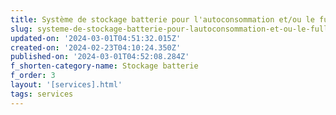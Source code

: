 ```yaml
---
title: Système de stockage batterie pour l'autoconsommation et/ou le full backup
slug: systeme-de-stockage-batterie-pour-lautoconsommation-et-ou-le-full-backup
updated-on: '2024-03-01T04:51:32.015Z'
created-on: '2024-02-23T04:10:24.350Z'
published-on: '2024-03-01T04:52:08.284Z'
f_shorten-category-name: Stockage batterie
f_order: 3
layout: '[services].html'
tags: services
---
```



